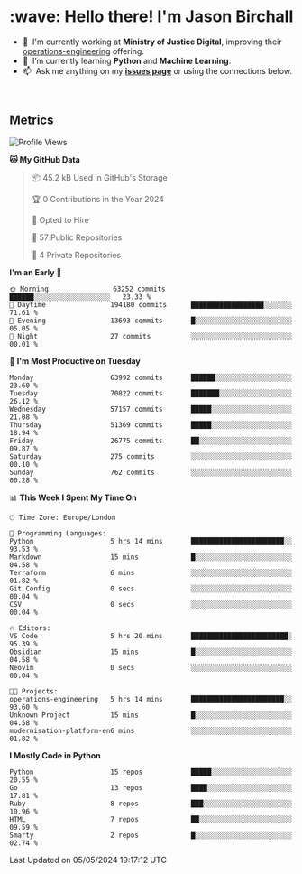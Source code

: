 <h1 align="left" id="jason-title">:wave: Hello there! I'm Jason Birchall</h1>

- :office: &nbsp;I'm currently working at **Ministry of Justice Digital**, improving their [operations-engineering](https://github.com/ministryofjustice/operations-engineering) offering.
- :seedling: &nbsp;I’m currently learning **Python** and **Machine Learning**.
- :mailbox: &nbsp;Ask me anything on my **[issues page]** or using the connections below.


<br>


<h2>Metrics</h2>

<!--START_SECTION:waka-->
![Profile Views](http://img.shields.io/badge/Profile%20Views-8-blue)

**🐱 My GitHub Data** 

> 📦 45.2 kB Used in GitHub's Storage 
 > 
> 🏆 0 Contributions in the Year 2024
 > 
> 💼 Opted to Hire
 > 
> 📜 57 Public Repositories 
 > 
> 🔑 4 Private Repositories 
 > 
**I'm an Early 🐤** 

```text
🌞 Morning                63252 commits       ██████░░░░░░░░░░░░░░░░░░░   23.33 % 
🌆 Daytime                194180 commits      ██████████████████░░░░░░░   71.61 % 
🌃 Evening                13693 commits       █░░░░░░░░░░░░░░░░░░░░░░░░   05.05 % 
🌙 Night                  27 commits          ░░░░░░░░░░░░░░░░░░░░░░░░░   00.01 % 
```
📅 **I'm Most Productive on Tuesday** 

```text
Monday                   63992 commits       ██████░░░░░░░░░░░░░░░░░░░   23.60 % 
Tuesday                  70822 commits       ███████░░░░░░░░░░░░░░░░░░   26.12 % 
Wednesday                57157 commits       █████░░░░░░░░░░░░░░░░░░░░   21.08 % 
Thursday                 51369 commits       █████░░░░░░░░░░░░░░░░░░░░   18.94 % 
Friday                   26775 commits       ██░░░░░░░░░░░░░░░░░░░░░░░   09.87 % 
Saturday                 275 commits         ░░░░░░░░░░░░░░░░░░░░░░░░░   00.10 % 
Sunday                   762 commits         ░░░░░░░░░░░░░░░░░░░░░░░░░   00.28 % 
```


📊 **This Week I Spent My Time On** 

```text
🕑︎ Time Zone: Europe/London

💬 Programming Languages: 
Python                   5 hrs 14 mins       ███████████████████████░░   93.53 % 
Markdown                 15 mins             █░░░░░░░░░░░░░░░░░░░░░░░░   04.58 % 
Terraform                6 mins              ░░░░░░░░░░░░░░░░░░░░░░░░░   01.82 % 
Git Config               0 secs              ░░░░░░░░░░░░░░░░░░░░░░░░░   00.04 % 
CSV                      0 secs              ░░░░░░░░░░░░░░░░░░░░░░░░░   00.04 % 

🔥 Editors: 
VS Code                  5 hrs 20 mins       ████████████████████████░   95.39 % 
Obsidian                 15 mins             █░░░░░░░░░░░░░░░░░░░░░░░░   04.58 % 
Neovim                   0 secs              ░░░░░░░░░░░░░░░░░░░░░░░░░   00.04 % 

🐱‍💻 Projects: 
operations-engineering   5 hrs 14 mins       ███████████████████████░░   93.60 % 
Unknown Project          15 mins             █░░░░░░░░░░░░░░░░░░░░░░░░   04.58 % 
modernisation-platform-en6 mins              ░░░░░░░░░░░░░░░░░░░░░░░░░   01.82 % 
```

**I Mostly Code in Python** 

```text
Python                   15 repos            █████░░░░░░░░░░░░░░░░░░░░   20.55 % 
Go                       13 repos            ████░░░░░░░░░░░░░░░░░░░░░   17.81 % 
Ruby                     8 repos             ███░░░░░░░░░░░░░░░░░░░░░░   10.96 % 
HTML                     7 repos             ██░░░░░░░░░░░░░░░░░░░░░░░   09.59 % 
Smarty                   2 repos             █░░░░░░░░░░░░░░░░░░░░░░░░   02.74 % 
```




 Last Updated on 05/05/2024 19:17:12 UTC
<!--END_SECTION:waka-->

<!-- links -->

[issues page]: https://github.com/jasonBirchall/jasonBirchall/issues "jasonBirchall/issues"
